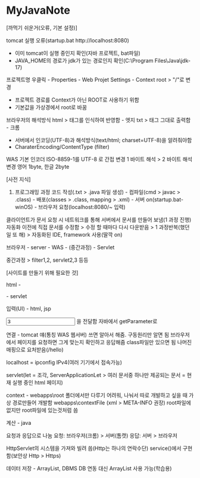# MyJavaNote

[까먹기 쉬운거(오류, 기본 설정)]

tomcat 실행 오류(startup.bat http://localhost:8080)
- 이미 tomcat이 실행 중인지 확인(자바 프로젝트, bat파일)
- JAVA_HOME의 경로가 jdk가 있는 경로인지 확인(C:\Program Files\Java\jdk-17)

프로젝트명 우클릭 - Properties - Web Projet Settings - Context root > "/"로 변경
- 프로젝트 경로를 Context가 아닌 ROOT로 사용하기 위함
- 기본값을 가상경에서 root로 바꿈

브라우저의 해석방식
html > 태그를 인식하여 반영함 - 엣지
txt > 태그 그대로 출력함 - 크롬
- 서버에서 인코딩(UTF-8)과 해석방식(text/html; charset=UTF-8)을 알려줘야함
- CharaterEncoding/ContentType (filter)

WAS 기본 인코더 ISO-8859-1를
UTF-8 로 간접 변경
1 바이트 해석 > 2 바이트 해석 변경
영어 1byte, 한글 2byte

[사전 지식]
1. 프로그래밍 과정
코드 작성(.txt > .java 파일 생성) - 컴파일(cmd > javac > .class) - 배포(classes > .class, mapping > .xml) - 서버 on(startup.bat-winOS) - 브라우저 요청(localhost:8080/~ 입력)

클라이언트가 문서 요청 시 네트워크를 통해 서버에서 문서를 만들어 보냄(1 과정 진행)
자동화 이전에 직접 문서를 수정함 > 수정 할 때마다 다시 다운받음 > 1 과정반복(했던 일 또 해) > 자동화된 IDE, framework 사용(딸깍 on)

브라우저 - server - WAS - (중간과정) - Servlet

중간과정 > filter1,2, servlet2,3 등등




[사이트를 만들기 위해 필요한 것]

html - <form> - servlet

입력(UI) - html, jsp

<input name="x" value="3"> 을 전달함
자바에서 getParameter로 



연결 - tomcat 얘(통칭 WAS 웹서버) 쓰면 알아서 해줌. 구동원리만 알면 됨
브라우저에서 페이지를 요청하면 그게 맞는지 확인하고 응답해줌
class파일만 있으면 됨 나머진 매핑으로 요처받음(/hello)

localhost = ipconfig IPv4(여러 기기에서 접속가능)

servlet(let = 조각, ServerApplicationLet > 여러 문서중 하나만 제공되는 문서 = 현재 실행 중인 html 페이지)

context - webapps\root 폴더에서만 다루기 어려워, 나눠서 따로 개발하고 싶을 때 가상 경로만들어 개발함 webapps\contextFile (xml > META-INFO 권장)
root파일에 없지만 root파일에 있는것처럼 씀

계산 - java

요청과 응답으로 나눔
요청: 브라우저(크롬) > 서버(톰캣)
응답: 서버 > 브라우저

HttpServlet의 시스템을 가져와 빌려 씀(Http는 하나의 연락수단)
service()에서 구현함(보안상 Http > Https)


데이터 저장 - ArrayList, DBMS
DB 연동 대신 ArrayList 사용 가능(학습용)


